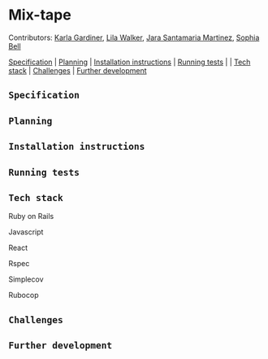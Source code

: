 # Mix-tape

Contributors: [Karla Gardiner](https://github.com/KG700), [Lila Walker](https://github.com/lilawalker), [Jara Santamaria Martinez](https://github.com/jarasmar), [Sophia Bell](https://github.com/Kittaru87)

[Specification](#Specification) | [Planning](#Planning) | [Installation instructions](#Installation-instructions) | [Running tests](#Running-tests) | | [Tech stack](#Tech-stack) | [Challenges](#challenges) | [Further development](#Further-development)

## `Specification`


## `Planning`



## `Installation instructions`



## `Running tests`



## `Tech stack`
Ruby on Rails

Javascript

React

Rspec

Simplecov

Rubocop




## `Challenges`


## `Further development`
